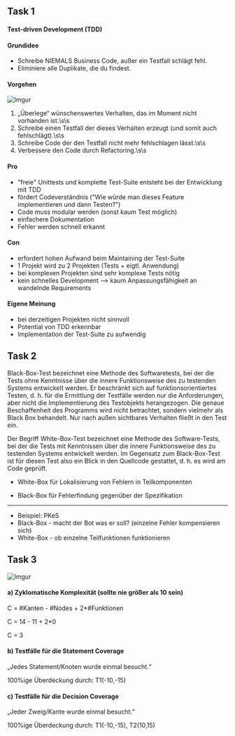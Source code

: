 ## Task 1
#### Test-driven Development (TDD)

#### Grundidee

*  Schreibe NIEMALS Business Code, außer ein Testfall schlägt fehl.
*  Eliminiere alle Duplikate, die du findest.

#### Vorgehen
![Imgur](http://i.imgur.com/LuZMrH8.png?1)

1. „Überlege“ wünschenswertes Verhalten,
das im Moment nicht vorhanden  ist.\s\s
2. Schreibe einen Testfall der dieses
Verhalten erzeugt (und somit auch
fehlschlägt).\s\s
3. Schreibe Code der den Testfall nicht
mehr fehlschlagen lässt.\s\s
4. Verbessere  den Code  durch Refactoring.\s\s

#### Pro
* "freie" Unittests und komplette Test-Suite entsteht bei der Entwicklung mit TDD
* fördert Codeverständnis ("Wie würde man dieses Feature implementieren und dann Testen?")
* Code muss modular werden (sonst kaum Test möglich)
* einfachere Dokumentation
* Fehler werden schnell erkannt

#### Con
* erfordert hohen Aufwand beim Maintaining der Test-Suite
* 1 Projekt wird zu 2 Projekten (Tests + eigtl. Anwendung)
* bei komplexen Projekten sind sehr komplexe Tests nötig
* kein schnelles Development --> kaum Anpassungsfähigkeit an wandelnde Requirements

#### Eigene Meinung
* bei derzeitigen Projekten nicht sinnvoll
* Potential von TDD erkennbar
* Implementation der Test-Suite zu aufwendig

## Task 2

Black-Box-Test bezeichnet eine Methode des Softwaretests, bei der die Tests ohne Kenntnisse über die innere Funktionsweise des zu testenden Systems entwickelt werden. 
Er beschränkt sich auf funktionsorientiertes Testen, d. h. für die Ermittlung der Testfälle werden nur die Anforderungen, aber nicht die Implementierung des Testobjekts herangezogen. 
Die genaue Beschaffenheit des Programms wird nicht betrachtet, sondern vielmehr als Black Box behandelt. Nur nach außen sichtbares Verhalten fließt in den Test ein.

Der Begriff White-Box-Test bezeichnet eine Methode des Software-Tests, bei der die Tests mit Kenntnissen über die innere Funktionsweise des zu testenden Systems entwickelt werden. 
Im Gegensatz zum Black-Box-Test ist für diesen Test also ein Blick in den Quellcode gestattet, d. h. es wird am Code geprüft.


* White-Box für Lokalisierung von Fehlern in Teilkomponenten

* Black-Box für Fehlerfindung gegenüber der Spezifikation

---
* Beispiel: PKeS
 * Black-Box - macht der Bot was er soll? (einzelne Fehler kompensieren sich)
 * White-Box - ob einzelne Teilfunktionen funktionieren
 

 
## Task 3
 
![Imgur](http://i.imgur.com/pxRaMgG.png)

#### a) Zyklomatische Komplexität (sollte nie größer als 10 sein)

C = #Kanten - #Nodes + 2*#Funktionen

C = 14 - 11 + 2*0

C = 3 

#### b) Testfälle für die Statement Coverage
„Jedes Statement/Knoten wurde einmal besucht.“

100%ige Überdeckung durch:
T1(-10,-15)

#### c) Testfälle für die Decision Coverage
„Jeder Zweig/Kante wurde einmal besucht.“

100%ige Überdeckung durch:
T1(-10,-15), T2(10,15)


